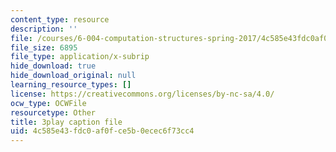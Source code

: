 ```yaml
---
content_type: resource
description: ''
file: /courses/6-004-computation-structures-spring-2017/4c585e43fdc0af0fce5b0ecec6f73cc4_CDUH8T6Yg8A.srt
file_size: 6895
file_type: application/x-subrip
hide_download: true
hide_download_original: null
learning_resource_types: []
license: https://creativecommons.org/licenses/by-nc-sa/4.0/
ocw_type: OCWFile
resourcetype: Other
title: 3play caption file
uid: 4c585e43-fdc0-af0f-ce5b-0ecec6f73cc4
---
```


